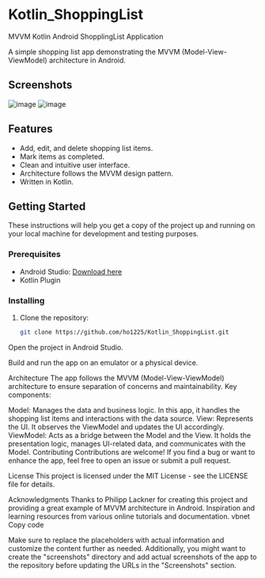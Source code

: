 # Kotlin_ShoppingList
MVVM Kotlin Android ShopplingList Application 

A simple shopping list app demonstrating the MVVM (Model-View-ViewModel) architecture in Android.

## Screenshots

![image](https://github.com/ho1225/Kotlin_ShoppingList/assets/56968144/227c9697-4191-46d5-9968-7cb629990026)
![image](https://github.com/ho1225/Kotlin_ShoppingList/assets/56968144/d20452fb-b0ea-4135-9041-94491e8f0a7d)


## Features

- Add, edit, and delete shopping list items.
- Mark items as completed.
- Clean and intuitive user interface.
- Architecture follows the MVVM design pattern.
- Written in Kotlin.

## Getting Started

These instructions will help you get a copy of the project up and running on your local machine for development and testing purposes.

### Prerequisites

- Android Studio: [Download here](https://developer.android.com/studio)
- Kotlin Plugin

### Installing

1. Clone the repository:

   ```sh
   git clone https://github.com/ho1225/Kotlin_ShoppingList.git

Open the project in Android Studio.

Build and run the app on an emulator or a physical device.

Architecture
The app follows the MVVM (Model-View-ViewModel) architecture to ensure separation of concerns and maintainability. Key components:

Model: Manages the data and business logic. In this app, it handles the shopping list items and interactions with the data source.
View: Represents the UI. It observes the ViewModel and updates the UI accordingly.
ViewModel: Acts as a bridge between the Model and the View. It holds the presentation logic, manages UI-related data, and communicates with the Model.
Contributing
Contributions are welcome! If you find a bug or want to enhance the app, feel free to open an issue or submit a pull request.

License
This project is licensed under the MIT License - see the LICENSE file for details.

Acknowledgments
Thanks to Philipp Lackner for creating this project and providing a great example of MVVM architecture in Android.
Inspiration and learning resources from various online tutorials and documentation.
vbnet
Copy code

Make sure to replace the placeholders with actual information and customize the content further as needed. Additionally, you might want to create the "screenshots" directory and add actual screenshots of the app to the repository before updating the URLs in the "Screenshots" section.




